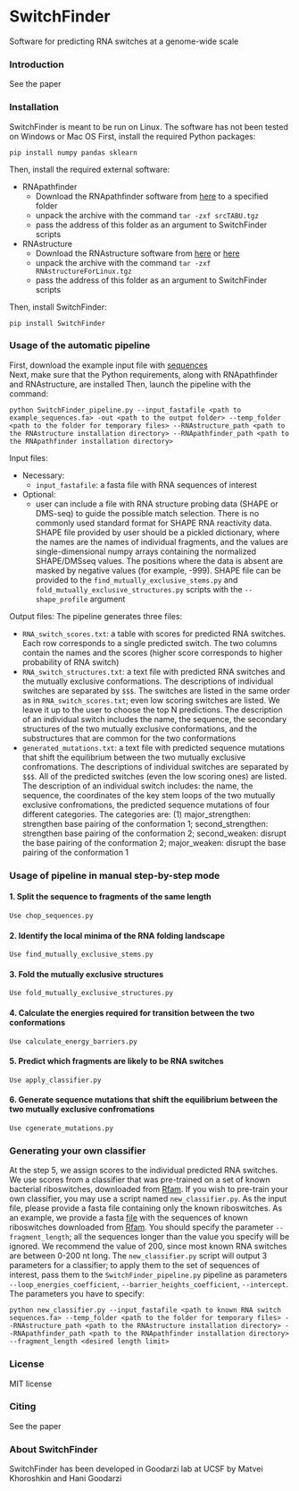 # SwitchFinder
Software for predicting RNA switches at a genome-wide scale

### Introduction
See the paper

### Installation
SwitchFinder is meant to be run on Linux. The software has not been tested on Windows or Mac OS
First, install the required Python packages:
```
pip install numpy pandas sklearn
```
Then, install the required external software:
- RNApathfinder
	- Download the RNApathfinder software from [here](http://bioinformatics.bc.edu/clotelab/RNApathfinder/srcTABU.tgz) to a specified folder
	- unpack the archive with the command `tar -zxf srcTABU.tgz`
	- pass the address of this folder as an argument to SwitchFinder scripts
- RNAstructure
	- Download the RNAstructure software from [here](http://rna.urmc.rochester.edu/Releases/current/RNAstructureForLinux.tgz) or [here](https://rna.urmc.rochester.edu/RNAstructure.html)
	- unpack the archive with the command `tar -zxf RNAstructureForLinux.tgz`
	- pass the address of this folder as an argument to SwitchFinder scripts	

Then, install SwitchFinder:
```
pip install SwitchFinder
```
### Usage of the automatic pipeline
First, download the example input file with [sequences](https://github.com/goodarzilab/SwitchFinder/blob/main/example_data/example_sequences.fa)<br>
Next, make sure that the Python requirements, along with RNApathfinder and RNAstructure, are installed
Then, launch the pipeline with the command: <br>
```
python SwitchFinder_pipeline.py --input_fastafile <path to example_sequences.fa> -out <path to the output folder> --temp_folder <path to the folder for temporary files> --RNAstructure_path <path to the RNAstructure installation directory> --RNApathfinder_path <path to the RNApathfinder installation directory>
```

Input files:
- Necessary:
	- `input_fastafile`: a fasta file with RNA sequences of interest
- Optional:
	- user can include a file with RNA structure probing data (SHAPE or DMS-seq) to guide the possible match selection. There is no commonly used standard format for SHAPE RNA reactivity data. SHAPE file provided by user should be a pickled dictionary, where the names are the names of individual fragments, and the values are single-dimensional numpy arrays containing the normalized SHAPE/DMSseq values. The positions where the data is absent are masked by negative values (for example, -999). SHAPE file can be provided to the `find_mutually_exclusive_stems.py` and `fold_mutually_exclusive_structures.py` scripts with the `--shape_profile` argument

Output files:
The pipeline generates three files:
- `RNA_switch_scores.txt`: a table with scores for predicted RNA switches. Each row corresponds to a single predicted switch. The two columns contain the names and the scores (higher score corresponds to higher probability of RNA switch)
- `RNA_switch_structures.txt`: a text file with predicted RNA switches and the mutually exclusive conformations. The descriptions of individual switches are separated by `$$$`. The switches are listed in the same order as in `RNA_switch_scores.txt`; even low scoring switches are listed. We leave it up to the user to choose the top N predictions. The description of an individual switch includes the name, the sequence, the secondary structures of the two mutually exclusive conformations, and the substructures that are common for the two conformations
- `generated_mutations.txt`: a text file with predicted sequence mutations that shift the equilibrium between the two mutually exclusive confromations. The descriptions of individual switches are separated by `$$$`. All of the predicted switches (even the low scoring ones) are listed. The description of an individual switch includes: the name, the sequence, the coordinates of the key stem loops of the two mutually exclusive confromations, the predicted sequence mutations of four different categories. The categories are: (1) major_strengthen: strengthen base pairing of the conformation 1; second_strengthen: strengthen base pairing of the conformation 2; second_weaken: disrupt the base pairing of the conformation 2; major_weaken: disrupt the base pairing of the conformation 1 


### Usage of pipeline in manual step-by-step mode
#### 1. Split the sequence to fragments of the same length
	Use chop_sequences.py

#### 2. Identify the local minima of the RNA folding landscape
	Use find_mutually_exclusive_stems.py

#### 3. Fold the mutually exclusive structures
	Use fold_mutually_exclusive_structures.py

#### 4. Calculate the energies required for transition between the two conformations
	Use calculate_energy_barriers.py

#### 5. Predict which fragments are likely to be RNA switches
	Use apply_classifier.py

#### 6. Generate sequence mutations that shift the equilibrium between the two mutually exclusive confromations
	Use cgenerate_mutations.py

### Generating your own classifier
At the step 5, we assign scores to the individual predicted RNA switches. We use scores from a classifier that was pre-trained on a set of known bacterial riboswitches, downloaded from [Rfam](https://rfam.xfam.org/). If you wish to pre-train your own classifier, you may use a script named `new_classifier.py`. As the input file, please provide a fasta file containing only the known riboswitches. As an example, we provide a fasta [file](https://github.com/goodarzilab/SwitchFinder/blob/main/example_data/seed_riboswitches.fa) with the sequences of known riboswitches downloaded from [Rfam](ftp://ftp.ebi.ac.uk/pub/databases/Rfam/CURRENT). You should specify the parameter `--fragment_length`; all the sequences longer than the value you specify will be ignored. We recommend the value of 200, since most known RNA switches are between 0-200 nt long. The `new_classifier.py` script will output 3 parameters for a classifier; to apply them to the set of sequences of interest, pass them to the `SwitchFinder_pipeline.py` pipeline as parameters `--loop_energies_coefficient`, `--barrier_heights_coefficient`, `--intercept`. The parameters you have to specify:
```
python new_classifier.py --input_fastafile <path to known RNA switch sequences.fa> --temp_folder <path to the folder for temporary files> --RNAstructure_path <path to the RNAstructure installation directory> --RNApathfinder_path <path to the RNApathfinder installation directory> --fragment_length <desired length limit>
```

### License
MIT license

### Citing
See the paper

### About SwitchFinder
SwitchFinder has been developed in Goodarzi lab at UCSF by Matvei Khoroshkin and Hani Goodarzi